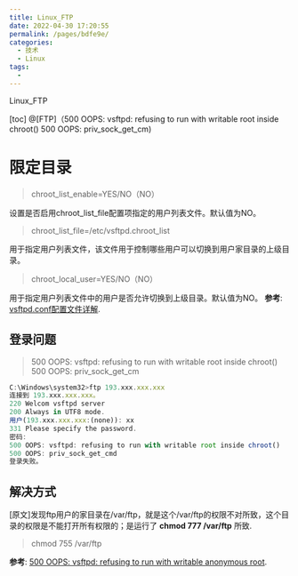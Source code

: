 ```yaml
---
title: Linux_FTP
date: 2022-04-30 17:20:55
permalink: /pages/bdfe9e/
categories:
  - 技术
  - Linux
tags:
  - 
---
```

Linux_FTP

[toc]
@[FTP]（500 OOPS: vsftpd: refusing to run with writable root inside chroot()
500 OOPS: priv_sock_get_cm)

# 限定目录

>chroot_list_enable=YES/NO（NO）

设置是否启用chroot_list_file配置项指定的用户列表文件。默认值为NO。

>chroot_list_file=/etc/vsftpd.chroot_list

用于指定用户列表文件，该文件用于控制哪些用户可以切换到用户家目录的上级目录。

>chroot_local_user=YES/NO（NO）

用于指定用户列表文件中的用户是否允许切换到上级目录。默认值为NO。
**参考**: [vsftpd.conf配置文件详解](https://www.cnblogs.com/LiuChang-blog/p/10491519.html).
## 登录问题
>500 OOPS: vsftpd: refusing to run with writable root inside chroot() 
>500 OOPS: priv_sock_get_cm
```javascript
C:\Windows\system32>ftp 193.xxx.xxx.xxx
连接到 193.xxx.xxx.xxx。
220 Welcom vsftpd server
200 Always in UTF8 mode.
用户(193.xxx.xxx.xxx:(none)): xx
331 Please specify the password.
密码:
500 OOPS: vsftpd: refusing to run with writable root inside chroot()
500 OOPS: priv_sock_get_cmd
登录失败。
```
## 解决方式
[原文]发现ftp用户的家目录在/var/ftp，就是这个/var/ftp的权限不对所致，这个目录的权限是不能打开所有权限的；是运行了 **chmod 777 /var/ftp** 所致.

>chmod 755 /var/ftp


**参考**: [500 OOPS: vsftpd: refusing to run with writable anonymous root](https://www.cnblogs.com/Darlin356230410/p/4488286.html).